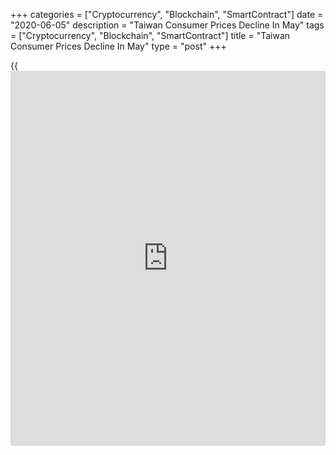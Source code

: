 +++
categories = ["Cryptocurrency", "Blockchain", "SmartContract"]
date = "2020-06-05"
description = "Taiwan Consumer Prices Decline In May"
tags = ["Cryptocurrency", "Blockchain", "SmartContract"]
title = "Taiwan Consumer Prices Decline In May"
type = "post"
+++

{{<iframe id="large-banner" src="https://www.bounty.group/#slide=22.0" width="100%" height="600" scrolling="no" style="border: 0px solid rgb(216, 221, 230); border-radius: 3px;">}}

Taiwan's consumer prices declined in May, mainly due to the fall in
prices of fuels and lubricants, data from the Directorate-General of
Budget, Accounting and Statistics showed on Friday.

The consumer price index fell 1.19 percent year-on-year in May,
following a 0.96 percent decrease in March. Economists had expected a
0.8 percent decline.

On a month-on-month basis, consumer prices fell 0.10 percent in May.

Excluding fruits, vegetables and energy core consumer prices increased
0.08 percent annually in May and rose 0.15 percent from the previous
month.

Data showed that the wholesale prices declined 11.6 percent annually in
May, following a 10.95 percent fall in the preceding month.

On a monthly basis, wholesale prices fell 0.13 percent in May.

For comments and feedback [contact](https://www.playgroundfx.com/contact/): editorial@rtt[news](https://www.letsplayfx.com/blog/forex-news-website/).com

[Economic News][1]

 **What parts of the world are seeing the best (and worst) economic
performances lately? Click[here][2] to check out our [Econ Scorecard][2]
and find out! See up-to-the-moment [ranking](https://www.playgroundfx.com/blog/crypto-exchange-ranking/)s for the best and worst
performers in [GDP][3], [unemployment rate][4], [inflation][2] and much
more.**

   1. www.rtt[news](https://www.letsplayfx.com/blog/forex-news-website/).com/Content/EconomicNews.aspx
   2. www.rtt[news](https://www.letsplayfx.com/blog/forex-news-website/).com/economic-scorecard/world-rank/CPI/highest-performance.aspx
   3. www.rtt[news](https://www.letsplayfx.com/blog/forex-news-website/).com/economic-scorecard/world-rank/GDP/highest-performance.aspx
   4. www.rtt[news](https://www.letsplayfx.com/blog/forex-news-website/).com/economic-scorecard/world-rank/unemployment-rate/lowest-performance.aspx